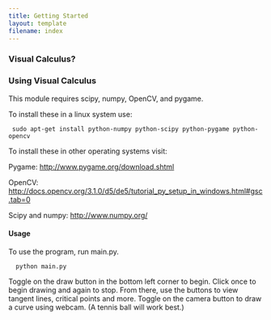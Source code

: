 ```yaml
---
title: Getting Started
layout: template
filename: index
--- 
```


### Visual Calculus?

### Using Visual Calculus

This module requires scipy, numpy, OpenCV, and pygame. 

To install these in a linux system use:

 ` sudo apt-get install python-numpy python-scipy python-pygame python-opencv`
 
To install these in other operating systems visit:

Pygame:
http://www.pygame.org/download.shtml

OpenCV:
http://docs.opencv.org/3.1.0/d5/de5/tutorial_py_setup_in_windows.html#gsc.tab=0

Scipy and numpy:
http://www.numpy.org/

#### Usage
To use the program, run main.py.

`  python main.py`

Toggle on the draw button in the bottom left corner to begin. Click once to begin drawing and again to stop. From there, use the buttons to view tangent lines, critical points and more. Toggle on the camera button to draw a curve using webcam. (A tennis ball will work best.) 
